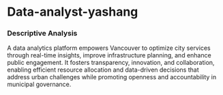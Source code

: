 # Data-analyst-yashang
### Descriptive Analysis 
A data analytics platform empowers Vancouver to optimize city services through real-time insights, improve infrastructure planning, and enhance public engagement. It fosters transparency, innovation, and collaboration, enabling efficient resource allocation and data-driven decisions that address urban challenges while promoting openness and accountability in municipal governance.
